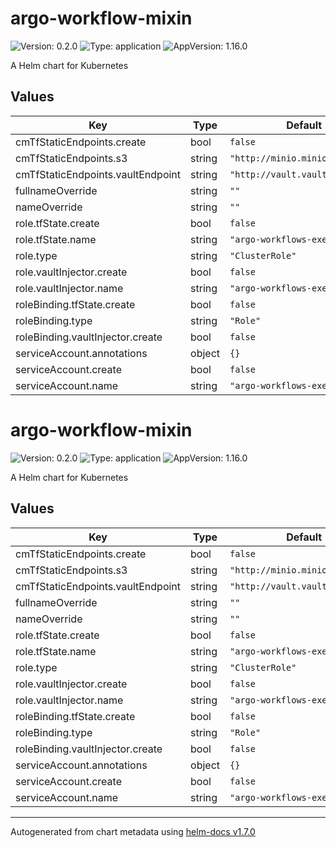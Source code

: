# argo-workflow-mixin

![Version: 0.2.0](https://img.shields.io/badge/Version-0.2.0-informational?style=flat-square) ![Type: application](https://img.shields.io/badge/Type-application-informational?style=flat-square) ![AppVersion: 1.16.0](https://img.shields.io/badge/AppVersion-1.16.0-informational?style=flat-square)

A Helm chart for Kubernetes

## Values

| Key | Type | Default | Description |
|-----|------|---------|-------------|
| cmTfStaticEndpoints.create | bool | `false` |  |
| cmTfStaticEndpoints.s3 | string | `"http://minio.minio.svc"` |  |
| cmTfStaticEndpoints.vaultEndpoint | string | `"http://vault.vault.svc:8200"` |  |
| fullnameOverride | string | `""` |  |
| nameOverride | string | `""` |  |
| role.tfState.create | bool | `false` |  |
| role.tfState.name | string | `"argo-workflows-execution"` |  |
| role.type | string | `"ClusterRole"` |  |
| role.vaultInjector.create | bool | `false` |  |
| role.vaultInjector.name | string | `"argo-workflows-execution"` |  |
| roleBinding.tfState.create | bool | `false` |  |
| roleBinding.type | string | `"Role"` |  |
| roleBinding.vaultInjector.create | bool | `false` |  |
| serviceAccount.annotations | object | `{}` |  |
| serviceAccount.create | bool | `false` |  |
| serviceAccount.name | string | `"argo-workflows-executer"` |  |

# argo-workflow-mixin

![Version: 0.2.0](https://img.shields.io/badge/Version-0.2.0-informational?style=flat-square) ![Type: application](https://img.shields.io/badge/Type-application-informational?style=flat-square) ![AppVersion: 1.16.0](https://img.shields.io/badge/AppVersion-1.16.0-informational?style=flat-square)

A Helm chart for Kubernetes

## Values

| Key | Type | Default | Description |
|-----|------|---------|-------------|
| cmTfStaticEndpoints.create | bool | `false` |  |
| cmTfStaticEndpoints.s3 | string | `"http://minio.minio.svc"` |  |
| cmTfStaticEndpoints.vaultEndpoint | string | `"http://vault.vault.svc:8200"` |  |
| fullnameOverride | string | `""` |  |
| nameOverride | string | `""` |  |
| role.tfState.create | bool | `false` |  |
| role.tfState.name | string | `"argo-workflows-execution"` |  |
| role.type | string | `"ClusterRole"` |  |
| role.vaultInjector.create | bool | `false` |  |
| role.vaultInjector.name | string | `"argo-workflows-execution"` |  |
| roleBinding.tfState.create | bool | `false` |  |
| roleBinding.type | string | `"Role"` |  |
| roleBinding.vaultInjector.create | bool | `false` |  |
| serviceAccount.annotations | object | `{}` |  |
| serviceAccount.create | bool | `false` |  |
| serviceAccount.name | string | `"argo-workflows-executer"` |  |

----------------------------------------------
Autogenerated from chart metadata using [helm-docs v1.7.0](https://github.com/norwoodj/helm-docs/releases/v1.7.0)
